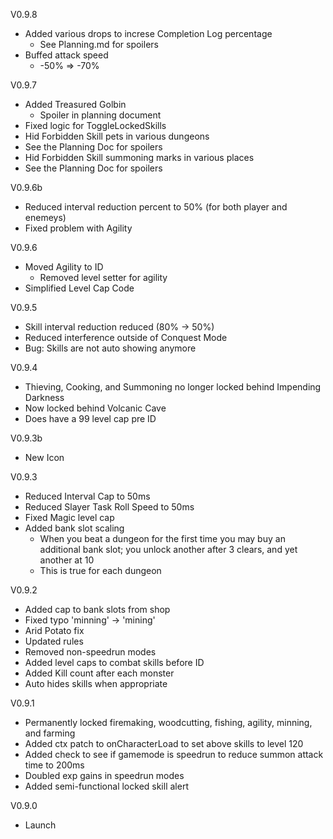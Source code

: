 V0.9.8
- Added various drops to increse Completion Log percentage
  - See Planning.md for spoilers
- Buffed attack speed
  - -50% => -70%

V0.9.7
- Added Treasured Golbin
  - Spoiler in planning document
- Fixed logic for ToggleLockedSkills
- Hid Forbidden Skill pets in various dungeons
 - See the Planning Doc for spoilers
- Hid Forbidden Skill summoning marks in various places
 - See the Planning Doc for spoilers

V0.9.6b
- Reduced interval reduction percent to 50% (for both  player and enemeys)
- Fixed problem with Agility

V0.9.6
- Moved Agility to ID
  - Removed level setter for agility
- Simplified Level Cap Code

V0.9.5
- Skill interval reduction reduced (80% -> 50%)
- Reduced interference outside of Conquest Mode
- Bug: Skills are not auto showing anymore

V0.9.4
- Thieving, Cooking, and Summoning no longer locked behind Impending Darkness
 - Now locked behind Volcanic Cave
 - Does have a 99 level cap pre ID

V0.9.3b
- New Icon

V0.9.3
- Reduced Interval Cap to 50ms
- Reduced Slayer Task Roll Speed to 50ms
- Fixed Magic level cap
- Added bank slot scaling
  - When you beat a dungeon for the first time you may buy an additional bank slot; you unlock another after 3 clears, and yet another at 10
  - This is true for each dungeon

V0.9.2
- Added cap to bank slots from shop
- Fixed typo 'minning' -> 'mining'
- Arid Potato fix
- Updated rules
- Removed non-speedrun modes
- Added level caps to combat skills before ID
- Added Kill count after each monster
- Auto hides skills when appropriate

V0.9.1
- Permanently locked firemaking, woodcutting, fishing, agility, minning, and farming
- Added ctx patch to onCharacterLoad to set above skills to level 120
- Added check to see if gamemode is speedrun to reduce summon attack time to 200ms
- Doubled exp gains in speedrun modes
- Added semi-functional locked skill alert

V0.9.0
- Launch
